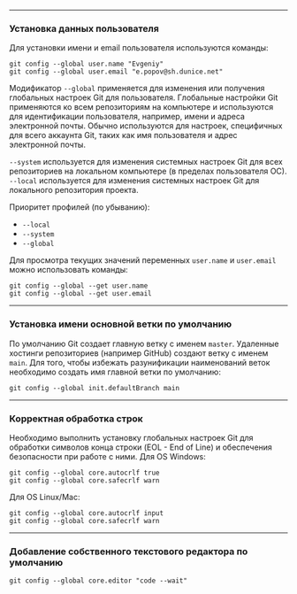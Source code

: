 
---
### Установка данных пользователя

Для установки имени и email пользователя используются команды:
``` Shell
git config --global user.name "Evgeniy"
git config --global user.email "e.popov@sh.dunice.net"
```

Модификатор `--global` применяется для изменения или получения глобальных настроек Git для пользователя. Глобальные настройки Git применяются ко всем репозиториям на компьютере и используются для идентификации пользователя, например, имени и адреса электронной почты. Обычно используются для настроек, специфичных для всего аккаунта Git, таких как имя пользователя и адрес электронной почты.

`--system` используется для изменения системных настроек Git для всех репозиториев на локальном компьютере (в пределах пользователя ОС).
`--local`   используется для изменения системных настроек Git для локального репозитория проекта.

Приоритет профилей (по убыванию):
 - `--local`
 - `--system`
 - `--global`

Для просмотра текущих значений переменных `user.name` и  `user.email` можно использовать команды:
```Shell
git config --global --get user.name
git config --global --get user.email
```

---
### Установка имени основной ветки по умолчанию

По умолчанию Git создает главную ветку с именем `master`. Удаленные хостинги репозиториев (например GitHub) создают ветку с именем `main`. Для того, чтобы избежать разунификации наименований веток необходимо создать имя главной ветки по умолчанию:

```Shell
git config --global init.defaultBranch main
```

---
### Корректная обработка строк

Необходимо выполнить установку глобальных настроек Git для обработки символов конца строки (EOL - End of Line) и обеспечения безопасности при работе с ними.
Для OS Windows:
```Shell
git config --global core.autocrlf true
git config --global core.safecrlf warn
```

Для OS Linux/Mac:
```Shell
git config --global core.autocrlf input
git config --global core.safecrlf warn
```

---

### Добавление собственного текстового редактора по умолчанию

```Sh
git config --global core.editor "code --wait"
```
